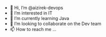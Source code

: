 - 👋 Hi, I’m @aizirek-devops
- 👀 I’m interested in IT
- 🌱 I’m currently learning Java
- 💞️ I’m looking to collaborate on the Dev team
- 📫 How to reach me ...

<!---
aizirek-devops/aizirek-devops is a ✨ special ✨ repository because its `README.md` (this file) appears on your GitHub profile.
You can click the Preview link to take a look at your changes.
--->
